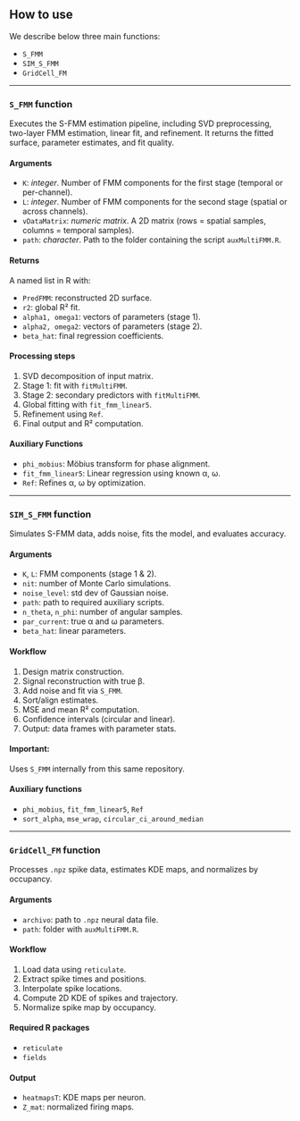## How to use

We describe below three main functions:

- `S_FMM`
- `SIM_S_FMM`
- `GridCell_FM`

---

### `S_FMM` function

Executes the S-FMM estimation pipeline, including SVD preprocessing, two-layer FMM estimation, linear fit, and refinement. It returns the fitted surface, parameter estimates, and fit quality.

#### **Arguments**

- `K`: *integer*. Number of FMM components for the first stage (temporal or per-channel).
- `L`: *integer*. Number of FMM components for the second stage (spatial or across channels).
- `vDataMatrix`: *numeric matrix*. A 2D matrix (rows = spatial samples, columns = temporal samples).
- `path`: *character*. Path to the folder containing the script `auxMultiFMM.R`.

#### **Returns**

A named list in R with:

- `PredFMM`: reconstructed 2D surface.
- `r2`: global R² fit.
- `alpha1, omega1`: vectors of parameters (stage 1).
- `alpha2, omega2`: vectors of parameters (stage 2).
- `beta_hat`: final regression coefficients.

#### **Processing steps**

1. SVD decomposition of input matrix.
2. Stage 1: fit with `fitMultiFMM`.
3. Stage 2: secondary predictors with `fitMultiFMM`.
4. Global fitting with `fit_fmm_linear5`.
5. Refinement using `Ref`.
6. Final output and R² computation.

#### **Auxiliary Functions**

- `phi_mobius`: Möbius transform for phase alignment.
- `fit_fmm_linear5`: Linear regression using known α, ω.
- `Ref`: Refines α, ω by optimization.

---

### `SIM_S_FMM` function

Simulates S-FMM data, adds noise, fits the model, and evaluates accuracy.

#### **Arguments**

- `K`, `L`: FMM components (stage 1 & 2).
- `nit`: number of Monte Carlo simulations.
- `noise_level`: std dev of Gaussian noise.
- `path`: path to required auxiliary scripts.
- `n_theta`, `n_phi`: number of angular samples.
- `par_current`: true α and ω parameters.
- `beta_hat`: linear parameters.

#### **Workflow**

1. Design matrix construction.
2. Signal reconstruction with true β.
3. Add noise and fit via `S_FMM`.
4. Sort/align estimates.
5. MSE and mean R² computation.
6. Confidence intervals (circular and linear).
7. Output: data frames with parameter stats.

#### **Important:**
Uses `S_FMM` internally from this same repository.

#### **Auxiliary functions**

- `phi_mobius`, `fit_fmm_linear5`, `Ref`
- `sort_alpha`, `mse_wrap`, `circular_ci_around_median`

---

### `GridCell_FM` function

Processes `.npz` spike data, estimates KDE maps, and normalizes by occupancy.

#### **Arguments**

- `archivo`: path to `.npz` neural data file.
- `path`: folder with `auxMultiFMM.R`.

#### **Workflow**

1. Load data using `reticulate`.
2. Extract spike times and positions.
3. Interpolate spike locations.
4. Compute 2D KDE of spikes and trajectory.
5. Normalize spike map by occupancy.

#### **Required R packages**

- `reticulate`
- `fields`

#### **Output**

- `heatmapsT`: KDE maps per neuron.
- `Z_mat`: normalized firing maps.

